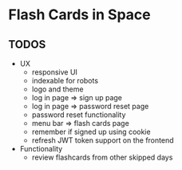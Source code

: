 # Flash Cards in Space

## TODOS

- UX
  - responsive UI
  - indexable for robots
  - logo and theme
  - log in page => sign up page
  - log in page => password reset page
  - password reset functionality
  - menu bar => flash cards page
  - remember if signed up using cookie
  - refresh JWT token support on the frontend
- Functionality
  - review flashcards from other skipped days